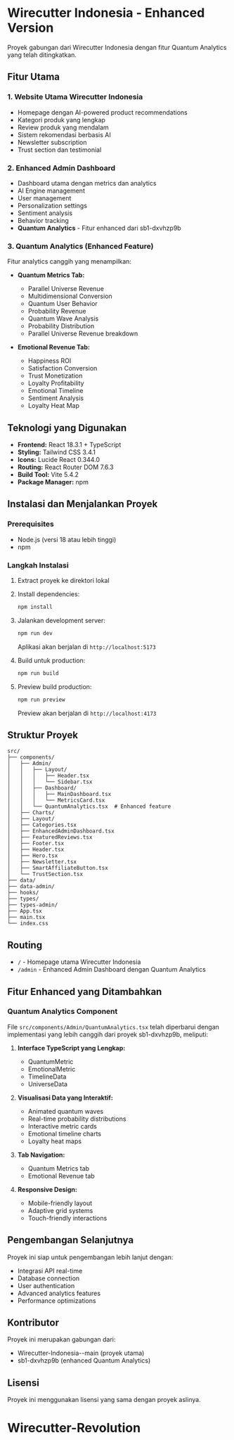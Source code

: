 # Wirecutter Indonesia - Enhanced Version

Proyek gabungan dari Wirecutter Indonesia dengan fitur Quantum Analytics yang telah ditingkatkan.

## Fitur Utama

### 1. Website Utama Wirecutter Indonesia
- Homepage dengan AI-powered product recommendations
- Kategori produk yang lengkap
- Review produk yang mendalam
- Sistem rekomendasi berbasis AI
- Newsletter subscription
- Trust section dan testimonial

### 2. Enhanced Admin Dashboard
- Dashboard utama dengan metrics dan analytics
- AI Engine management
- User management
- Personalization settings
- Sentiment analysis
- Behavior tracking
- **Quantum Analytics** - Fitur enhanced dari sb1-dxvhzp9b

### 3. Quantum Analytics (Enhanced Feature)
Fitur analytics canggih yang menampilkan:
- **Quantum Metrics Tab:**
  - Parallel Universe Revenue
  - Multidimensional Conversion
  - Quantum User Behavior
  - Probability Revenue
  - Quantum Wave Analysis
  - Probability Distribution
  - Parallel Universe Revenue breakdown

- **Emotional Revenue Tab:**
  - Happiness ROI
  - Satisfaction Conversion
  - Trust Monetization
  - Loyalty Profitability
  - Emotional Timeline
  - Sentiment Analysis
  - Loyalty Heat Map

## Teknologi yang Digunakan

- **Frontend:** React 18.3.1 + TypeScript
- **Styling:** Tailwind CSS 3.4.1
- **Icons:** Lucide React 0.344.0
- **Routing:** React Router DOM 7.6.3
- **Build Tool:** Vite 5.4.2
- **Package Manager:** npm

## Instalasi dan Menjalankan Proyek

### Prerequisites
- Node.js (versi 18 atau lebih tinggi)
- npm

### Langkah Instalasi

1. Extract proyek ke direktori lokal
2. Install dependencies:
   ```bash
   npm install
   ```

3. Jalankan development server:
   ```bash
   npm run dev
   ```
   Aplikasi akan berjalan di `http://localhost:5173`

4. Build untuk production:
   ```bash
   npm run build
   ```

5. Preview build production:
   ```bash
   npm run preview
   ```
   Preview akan berjalan di `http://localhost:4173`

## Struktur Proyek

```
src/
├── components/
│   ├── Admin/
│   │   ├── Layout/
│   │   │   ├── Header.tsx
│   │   │   └── Sidebar.tsx
│   │   ├── Dashboard/
│   │   │   ├── MainDashboard.tsx
│   │   │   └── MetricsCard.tsx
│   │   └── QuantumAnalytics.tsx  # Enhanced feature
│   ├── Charts/
│   ├── Layout/
│   ├── Categories.tsx
│   ├── EnhancedAdminDashboard.tsx
│   ├── FeaturedReviews.tsx
│   ├── Footer.tsx
│   ├── Header.tsx
│   ├── Hero.tsx
│   ├── Newsletter.tsx
│   ├── SmartAffiliateButton.tsx
│   └── TrustSection.tsx
├── data/
├── data-admin/
├── hooks/
├── types/
├── types-admin/
├── App.tsx
├── main.tsx
└── index.css
```

## Routing

- `/` - Homepage utama Wirecutter Indonesia
- `/admin` - Enhanced Admin Dashboard dengan Quantum Analytics

## Fitur Enhanced yang Ditambahkan

### Quantum Analytics Component
File `src/components/Admin/QuantumAnalytics.tsx` telah diperbarui dengan implementasi yang lebih canggih dari proyek sb1-dxvhzp9b, meliputi:

1. **Interface TypeScript yang Lengkap:**
   - QuantumMetric
   - EmotionalMetric
   - TimelineData
   - UniverseData

2. **Visualisasi Data yang Interaktif:**
   - Animated quantum waves
   - Real-time probability distributions
   - Interactive metric cards
   - Emotional timeline charts
   - Loyalty heat maps

3. **Tab Navigation:**
   - Quantum Metrics tab
   - Emotional Revenue tab

4. **Responsive Design:**
   - Mobile-friendly layout
   - Adaptive grid systems
   - Touch-friendly interactions

## Pengembangan Selanjutnya

Proyek ini siap untuk pengembangan lebih lanjut dengan:
- Integrasi API real-time
- Database connection
- User authentication
- Advanced analytics features
- Performance optimizations

## Kontributor

Proyek ini merupakan gabungan dari:
- Wirecutter-Indonesia--main (proyek utama)
- sb1-dxvhzp9b (enhanced Quantum Analytics)

## Lisensi

Proyek ini menggunakan lisensi yang sama dengan proyek aslinya.

# Wirecutter-Revolution
